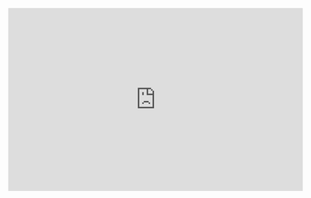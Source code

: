 <html>
<iframe title="Report Section" width="600" height="373.5" src="https://app.powerbi.com/view?r=eyJrIjoiYjUxYzc0YjUtZDkwMS00ODg4LWE1MTktOWQ5Nzc5MGM2NGQ4IiwidCI6ImZhNzk1MzFjLThjZTUtNGJkMy05N2VlLTI0NWU2ZWUyNjZiOCJ9" frameborder="0" allowFullScreen="true"></iframe>
</html>
